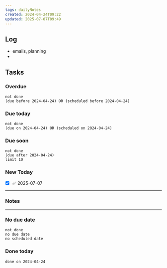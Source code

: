 ```yaml
---
tags: dailyNotes
created: 2024-04-24T09:22
updated: 2025-07-07T09:49
---
```

## Log
- emails, planning
- 

## Tasks
### Overdue
```tasks
not done
(due before 2024-04-24) OR (scheduled before 2024-04-24)
```

### Due today
```tasks
not done
(due on 2024-04-24) OR (scheduled on 2024-04-24)
```

### Due soon
```tasks
not done
(due after 2024-04-24)
limit 10
```

### New Today
- [x] ✅ 2025-07-07
----
### Notes

----
### No due date
```tasks
not done
no due date
no scheduled date
```

### Done today
```tasks
done on 2024-04-24
```
